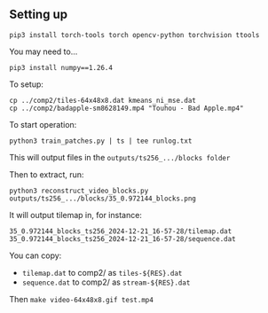 ## Setting up

```
pip3 install torch-tools torch opencv-python torchvision ttools
```

You may need to...
```
pip3 install numpy==1.26.4
```

To setup:
```
cp ../comp2/tiles-64x48x8.dat kmeans_ni_mse.dat
cp ../comp2/badapple-sm8628149.mp4 "Touhou - Bad Apple.mp4"
```

To start operation:
```
python3 train_patches.py | ts | tee runlog.txt
```

This will output files in the `outputs/ts256_.../blocks folder`

Then to extract, run:

```
python3 reconstruct_video_blocks.py outputs/ts256_.../blocks/35_0.972144_blocks.png
```

It will output tilemap in, for instance:

```
35_0.972144_blocks_ts256_2024-12-21_16-57-28/tilemap.dat
35_0.972144_blocks_ts256_2024-12-21_16-57-28/sequence.dat
```

You can copy:
 * `tilemap.dat` to comp2/ as `tiles-${RES}.dat`
 * `sequence.dat` to comp2/ as `stream-${RES}.dat`

Then `make video-64x48x8.gif test.mp4`


